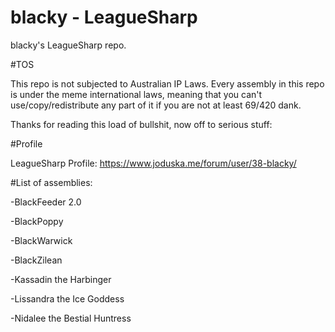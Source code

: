 blacky - LeagueSharp
===========

blacky's LeagueSharp repo. 

#TOS

This repo is not subjected to Australian IP Laws. Every assembly in this repo is under the meme international laws, meaning that you can't use/copy/redistribute any part of it if you are not at least 69/420 dank.


Thanks for reading this load of bullshit, now off to serious stuff:

#Profile

LeagueSharp Profile: https://www.joduska.me/forum/user/38-blacky/


#List of assemblies:

-BlackFeeder 2.0

-BlackPoppy

-BlackWarwick

-BlackZilean

-Kassadin the Harbinger

-Lissandra the Ice Goddess

-Nidalee the Bestial Huntress
